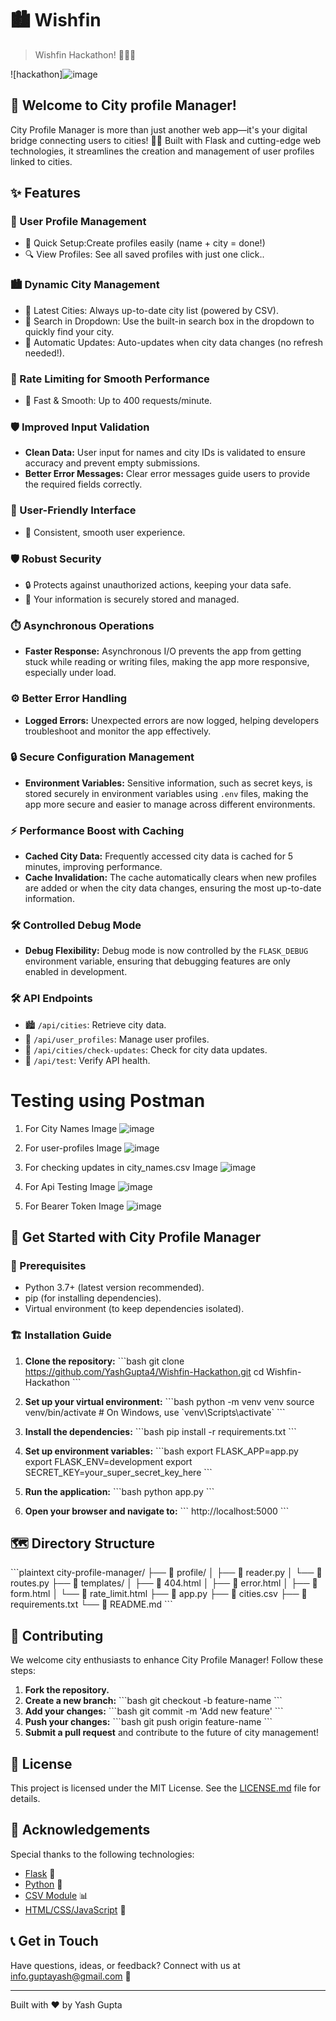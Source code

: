 
# 🏙️ Wishfin

> Wishfin Hackathon! 🌆🔗👤

![hackathon]![image](https://github.com/user-attachments/assets/bfc7417f-d72d-4816-a5bd-92ef982101cb)


## 🌟 Welcome to City profile Manager!

City Profile Manager is more than just another web app—it's your digital bridge connecting users to cities! 🌉✨ Built with Flask and cutting-edge web technologies, it streamlines the creation and management of user profiles linked to cities.


## ✨ Features

### 👤 User Profile Management
- 📝 Quick Setup:Create profiles easily (name + city = done!)
- 🔍 View Profiles: See all saved profiles with just one click..

### 🏙️ Dynamic City Management
- 🔄 Latest Cities: Always up-to-date city list (powered by CSV).
- 🔎 Search in Dropdown: Use the built-in search box in the dropdown to quickly find your city.
- 🚀 Automatic Updates: Auto-updates when city data changes (no refresh needed!).

### 🚦 Rate Limiting for Smooth Performance
- 🚀 Fast & Smooth: Up to 400 requests/minute.

### 🛡️ Improved Input Validation
- **Clean Data:** User input for names and city IDs is validated to ensure accuracy and prevent empty submissions.
- **Better Error Messages:** Clear error messages guide users to provide the required fields correctly.
  
### 🎨 User-Friendly Interface
- 🌈 Consistent, smooth user experience.

### 🛡️ Robust Security
- 🔒 Protects against unauthorized actions, keeping your data safe.
- 🔐 Your information is securely stored and managed.

### ⏱️ Asynchronous Operations
- **Faster Response:** Asynchronous I/O prevents the app from getting stuck while reading or writing files, making the app more responsive, especially under load.

### ⚙️ Better Error Handling
- **Logged Errors:** Unexpected errors are now logged, helping developers troubleshoot and monitor the app effectively.

### 🔒 Secure Configuration Management
- **Environment Variables:** Sensitive information, such as secret keys, is stored securely in environment variables using `.env` files, making the app more secure and easier to manage across different environments.

### ⚡ Performance Boost with Caching
- **Cached City Data:** Frequently accessed city data is cached for 5 minutes, improving performance.
- **Cache Invalidation:** The cache automatically clears when new profiles are added or when the city data changes, ensuring the most up-to-date information.

### 🛠️ Controlled Debug Mode
- **Debug Flexibility:** Debug mode is now controlled by the `FLASK_DEBUG` environment variable, ensuring that debugging features are only enabled in development.

### 🛠️ API Endpoints
- 🏙️ `/api/cities`: Retrieve city data.
- 👥 `/api/user_profiles`: Manage user profiles.
- 🔄 `/api/cities/check-updates`: Check for city data updates.
- 🧪 `/api/test`: Verify API health.

# Testing using Postman
1. For City Names
   Image
![image](https://github.com/user-attachments/assets/deef2449-def3-4bb6-b060-ac29a84e541c)


2. For user-profiles
   Image
![image](https://github.com/user-attachments/assets/d9af3cdc-2929-480d-85da-f7db1c727e5c)


3. For checking updates in city_names.csv
   Image
![image](https://github.com/user-attachments/assets/2531eeca-0db3-440f-ba74-6fb1dbdbf48f)


4. For Api Testing
   Image
   ![image](https://github.com/user-attachments/assets/badb11a3-5b4c-49e6-85f1-aeca40151ef1)

   
5. For Bearer Token
   Image
   ![image](https://github.com/user-attachments/assets/23cdf3ac-0ffe-44e6-af9d-43c2910db945)


## 🚀 Get Started with City Profile Manager

### 🧰 Prerequisites
- Python 3.7+ (latest version recommended).
- pip (for installing dependencies).
- Virtual environment (to keep dependencies isolated).

### 🏗️ Installation Guide

1. **Clone the repository:**
   \`\`\`bash
   git clone https://github.com/YashGupta4/Wishfin-Hackathon.git
   cd Wishfin-Hackathon
   \`\`\`

2. **Set up your virtual environment:**
   \`\`\`bash
   python -m venv venv
   source venv/bin/activate  # On Windows, use \`venv\Scripts\activate\`
   \`\`\`

3. **Install the dependencies:**
   \`\`\`bash
   pip install -r requirements.txt
   \`\`\`

4. **Set up environment variables:**
   \`\`\`bash
   export FLASK_APP=app.py
   export FLASK_ENV=development
   export SECRET_KEY=your_super_secret_key_here
   \`\`\`

5. **Run the application:**
   \`\`\`bash
   python app.py
   \`\`\`

6. **Open your browser and navigate to:**
   \`\`\`
   http://localhost:5000
   \`\`\`

## 🗺️ Directory Structure

\`\`\`plaintext
city-profile-manager/
├── 📁 profile/
│   ├── 📄 reader.py
│   └── 📄 routes.py
├── 📁 templates/
│   ├── 📄 404.html
│   ├── 📄 error.html
│   ├── 📄 form.html
│   └── 📄 rate_limit.html
├── 📄 app.py
├── 📄 cities.csv
├── 📄 requirements.txt
└── 📄 README.md
\`\`\`

## 🤝 Contributing

We welcome city enthusiasts to enhance City Profile Manager! Follow these steps:

1. **Fork the repository.**
2. **Create a new branch:** 
   \`\`\`bash
   git checkout -b feature-name
   \`\`\`
3. **Add your changes:** 
   \`\`\`bash
   git commit -m 'Add new feature'
   \`\`\`
4. **Push your changes:** 
   \`\`\`bash
   git push origin feature-name
   \`\`\`
5. **Submit a pull request** and contribute to the future of city management!

## 📜 License

This project is licensed under the MIT License. See the [LICENSE.md](LICENSE.md) file for details.

## 🙏 Acknowledgements

Special thanks to the following technologies:
- [Flask](https://flask.palletsprojects.com/) 🧪
- [Python](https://www.python.org/) 🐍
- [CSV Module](https://docs.python.org/3/library/csv.html) 📊
- [HTML/CSS/JavaScript](https://developer.mozilla.org/en-US/docs/Web) 🎨

## 📞 Get in Touch

Have questions, ideas, or feedback? Connect with us at [info.guptayash@gmail.com](mailto:info.guptayash@gmail.com) 📧

---

Built with ❤️ by Yash Gupta
